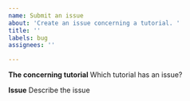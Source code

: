 ```yaml
---
name: Submit an issue
about: 'Create an issue concerning a tutorial. '
title: ''
labels: bug
assignees: ''

---
```


**The concerning tutorial**
Which tutorial has an issue?

**Issue**
Describe the issue

